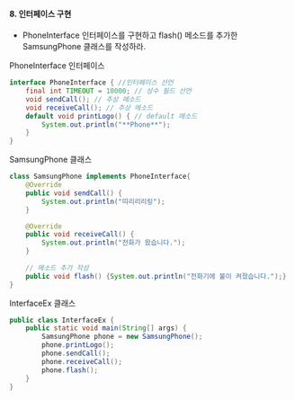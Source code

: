 #### 8. 인터페이스 구현 
- PhoneInterface 인터페이스를 구현하고 flash() 메소드를 추가한 SamsungPhone 클래스를 작성하라.

PhoneInterface 인터페이스
```java
interface PhoneInterface { //인터페이스 선언
	final int TIMEOUT = 10000; // 상수 필드 선언 
	void sendCall(); // 추상 메소드
	void receiveCall(); // 추상 메소드
	default void printLogo() { // default 메소드
		System.out.println("**Phone**");
	}
}
```
SamsungPhone 클래스
```java
class SamsungPhone implements PhoneInterface{
	@Override
	public void sendCall() {
		System.out.println("띠리리리링");
	}

	@Override
	public void receiveCall() {
		System.out.println("전화가 왔습니다.");
	}
	
	// 메소드 추가 작성
	public void flash() {System.out.println("전화기에 불이 켜졌습니다.");}
}
```
InterfaceEx 클래스
```java
public class InterfaceEx {
	public static void main(String[] args) {
		SamsungPhone phone = new SamsungPhone();
		phone.printLogo();
		phone.sendCall();
		phone.receiveCall();
		phone.flash();
	}
}
```
